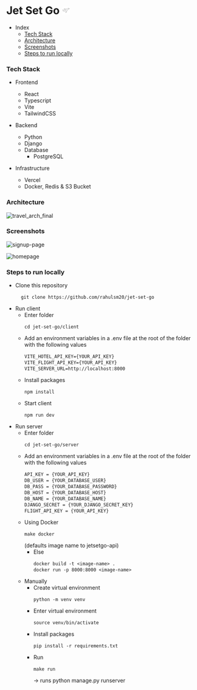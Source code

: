# Jet Set Go <img src="client/public/plane_icon_white.png" alt="drawing" width="20"/>

- Index
  - [Tech Stack](#tech-stack)
  - [Architecture](#architecture)
  - [Screenshots](#screenshots)
  - [Steps to run locally](#steps-to-run-locally)

### Tech Stack

* Frontend
  * React
  * Typescript
  * Vite
  * TailwindCSS

* Backend
  * Python
  * Django
  * Database
    * PostgreSQL 

* Infrastructure
  * Vercel
  * Docker, Redis & S3 Bucket

### Architecture
![travel_arch_final](https://github.com/rahulsm20/jet-set-go/assets/77540672/83bf0b8c-e073-4a99-b44d-399c481a9e55)

### Screenshots
![signup-page](https://github.com/rahulsm20/jet-set-go/assets/77540672/23e3aedb-c988-4f65-992a-330231e2c373)

![homepage](https://github.com/rahulsm20/jet-set-go/assets/77540672/c08586c8-592e-4c61-bce2-c96d918d2ce3)

### Steps to run locally
  - Clone this repository
    ```
      git clone https://github.com/rahulsm20/jet-set-go
    ```
  - Run client 
    - Enter folder
      ```
      cd jet-set-go/client
      ```
    - Add an environment variables in a .env file at the root of the folder 
      with the following values 
       ```
      VITE_HOTEL_API_KEY={YOUR_API_KEY}
      VITE_FLIGHT_API_KEY={YOUR_API_KEY}
      VITE_SERVER_URL=http://localhost:8000
      ```
    - Install packages
      ```
      npm install
      ```
    - Start client
      ```
      npm run dev
      ```
  - Run server
    - Enter folder
      ```
      cd jet-set-go/server
      ```
    - Add an environment variables in a .env file at the root of the folder 
      with the following values
      ```
      API_KEY = {YOUR_API_KEY}
      DB_USER = {YOUR_DATABASE_USER}
      DB_PASS = {YOUR_DATABASE_PASSWORD}
      DB_HOST = {YOUR_DATABASE_HOST}
      DB_NAME = {YOUR_DATABASE_NAME}
      DJANGO_SECRET = {YOUR_DJANGO_SECRET_KEY}
      FLIGHT_API_KEY = {YOUR_API_KEY}
      ``` 
    - Using Docker
      ```
      make docker
      ``` 
      (defaults image name to jetsetgo-api)
      - Else
        ```
        docker build -t <image-name> . 
        docker run -p 8000:8000 <image-name>
        ```
    - Manually
      - Create virtual environment
        ```
        python -m venv venv
        ```
      - Enter virtual environment
        ```
        source venv/bin/activate
        ```
      - Install packages
        ```
        pip install -r requirements.txt
        ```
      - Run 
        ```
        make run 
        ```  
        -> runs python manage.py runserver
      
